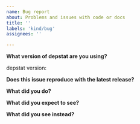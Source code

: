 ```yaml
---
name: Bug report
about: Problems and issues with code or docs
title: ''
labels: 'kind/bug'
assignees: ''

---
```


<!-- Please answer these questions before submitting your bug report. Thanks! -->

**What version of depstat are you using?**

depstat version:

**Does this issue reproduce with the latest release?**

**What did you do?**

<!--
If possible, provide a recipe for reproducing the error.
A detailed sequence of steps describing what to do to observe the issue is good.
A complete runnable bash shell script is best.
-->

**What did you expect to see?**

**What did you see instead?**

